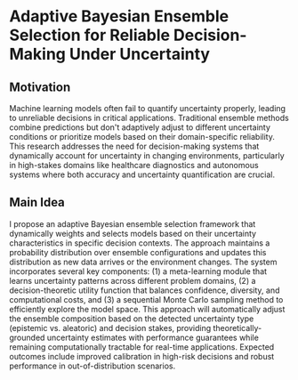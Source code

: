 # Adaptive Bayesian Ensemble Selection for Reliable Decision-Making Under Uncertainty

## Motivation
Machine learning models often fail to quantify uncertainty properly, leading to unreliable decisions in critical applications. Traditional ensemble methods combine predictions but don't adaptively adjust to different uncertainty conditions or prioritize models based on their domain-specific reliability. This research addresses the need for decision-making systems that dynamically account for uncertainty in changing environments, particularly in high-stakes domains like healthcare diagnostics and autonomous systems where both accuracy and uncertainty quantification are crucial.

## Main Idea
I propose an adaptive Bayesian ensemble selection framework that dynamically weights and selects models based on their uncertainty characteristics in specific decision contexts. The approach maintains a probability distribution over ensemble configurations and updates this distribution as new data arrives or the environment changes. The system incorporates several key components: (1) a meta-learning module that learns uncertainty patterns across different problem domains, (2) a decision-theoretic utility function that balances confidence, diversity, and computational costs, and (3) a sequential Monte Carlo sampling method to efficiently explore the model space. This approach will automatically adjust the ensemble composition based on the detected uncertainty type (epistemic vs. aleatoric) and decision stakes, providing theoretically-grounded uncertainty estimates with performance guarantees while remaining computationally tractable for real-time applications. Expected outcomes include improved calibration in high-risk decisions and robust performance in out-of-distribution scenarios.